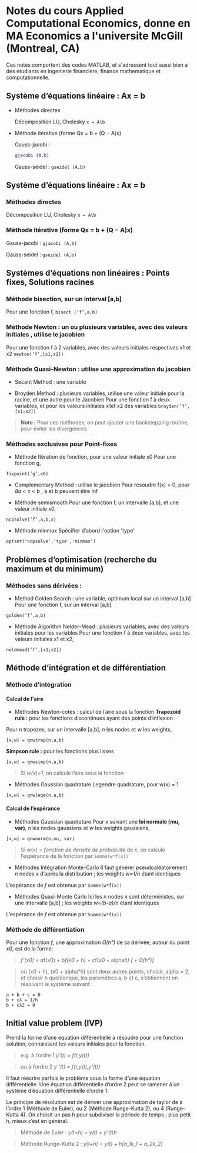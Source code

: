 # Notes du cours Applied Computational Economics, donne en MA Economics a l'universite McGill (Montreal, CA)

Ces notes comportent des codes MATLAB, et s'adressent tout aussi bien a des etudiants en ingenierie financiere, finance mathematique et computationnelle.


## Système d’équations linéaire : Ax = b
- Méthodes directes

	Décomposition LU, Cholesky ` x = A\b `

- Méthode itérative (forme Qx = b + (Q − A)x)

	Gauss-jacobi : 
	```matlab 
	gjacobi (A,b)
	```

	Gauss-seidel : `gseidel (A,b)`

## Système d’équations linéaire : Ax = b
### Méthodes directes

Décomposition LU, Cholesky ` x = A\b `
    
### Méthode itérative (forme Qx = b + (Q − A)x)

Gauss-jacobi : `gjacobi (A,b)`

Gauss-seidel : `gseidel (A,b)`

## Systèmes d’équations non linéaires : Points fixes, Solutions racines
### Méthode bisection, sur un interval [a,b]

Pour une fonction f, `bisect (‘f’,a,b)`

### Méthode Newton : un ou plusieurs variables, avec des valeurs initiales , utilise le jacobien

Pour une fonction f à 2 variables, avec des valeurs initiales respectives x1 et x2 `newton(’f’,[x1;x2])`

### Méthode Quasi-Newton : utilise une approximation du jacobien

 * Secant Method : une variable

 * Broyden Method : plusieurs variables, utilise une valeur initiale pour la racine, et une autre pour le Jacobien
 Pour une fonction f à deux variables, et pour les valeurs initiales x1et x2 des variables `broyden(’f’,[x1;x2])`
    
 >**Note :** Pour ces méthodes, on peut ajouter une backstepping routine, pour éviter les divergences

### Méthodes exclusives pour Point-fixes
 * Méthode Itération de fonction, pour une valeur initiale x0
 Pour une fonction g, 
 
 `fixpoint(’g’,x0)`

 * Complementary Method : utilise le jacobien
 Pour résoudre f(x) = 0, pour *8a < x < b* ;  a et b peuvent être Inf

 * Méthode semismooth
 Pour une fonction f, un intervalle [a,b], et une valeur initiale x0, 
 
 `ncpsolve(’f’,a,b,x)`
 
 * Méthode minmax
 Spécifier d’abord l'option 'type' 
 
 `optset('ncpsolve','type','minmax')`

## Problèmes d’optimisation (recherche du maximum et du minimum)
### Méthodes sans dérivées :
 * Method Golden Search : une variable, optimum local sur un interval [a,b]
 Pour une fonction f, sur un interval [a,b] 
 
 `golden(’f’,a,b)`

 * Méthode Algorithm Nelder-Mead : plusieurs variables, avec des valeurs initiales pour les variables
 Pour une fonction f à deux variables, avec les valeurs initiales x1 et x2, 
 
 `neldmead(’f’,[x1;x2])`

## Méthode d’intégration et de différentiation
### Méthode d’intégration

#### Calcul de l'aire
* Méthodes Newton-cotes : calcul de l’aire sous la fonction
**Trapezoid rule :** pour les fonctions discontinues ayant des points d’inflexion
 
 Pour n trapezes, sur un intervalle [a,b], *n* les nodes et *w* les weights,
 
 `[x,w] = qnwtrap(n,a,b)`
 
**Simpson rule :** pour les fonctions plus lisses
 
 `[x,w] = qnwsimp(n,a,b)`
 
 >Si *w(x)=1*, on calcule l’aire sous la fonction

 * Méthodes Gaussian quadrature
  Legendre quadrature, pour w(x) = 1 

 `[x,w] = qnwlege(n,a,b)`

#### Calcul de l’espérance
* Méthodes Gaussian quadrature
 Pour x suivant une **loi normale (mu, var)**, *n* les nodes gaussiens et *w* les weights gaussiens,
 
 `[x,w] = qnwnorm(n,mu, var)`
 
 >Si w(x) = *fonction de densité de probabilité* de *x*, on calcule l’espérance de la fonction par `Somme(w*f(x))`

* Méthodes Intégration Monte-Carlo
 Il faut générer pseudoaléatoirement *n* nodes *x* d’après la distribution ; les weights *w=1/n* étant identiques

 L’espérance de *f* est obtenue par `Somme(w*f(x))`

* Méthodes Quasi-Monte Carlo
 Ici les *n* nodes *x* sont déterministes, sur une intervalle [a,b] ;  les weights *w=(b-a)/n* étant identiques

 L’espérance de *f* est obtenue par `Somme(w*f(x))`
 
### Méthode de différentiation
Pour une fonction *f*, une approximation *O(h²)* de sa dérivée, autour du point *x0*, est de la forme:
>*f’(x0) = a*f(x0) + b*f(x0 + h) + c*f(x0 + alpha*h) [ + O(h²)]*
 
>où (x0 + h), (x0 + alpha*h) sont deux autres points,
>choisir, alpha = 2, et choisir h quelconque, les paramètres a, b et c, s’obtiennent en résolvant le système suivant :
```
a + b + c = 0
b + cλ = 1/h
b + cλ2 = 0
```

## Initial value problem (IVP)
Prend la forme d’une equation différentielle à résoudre pour une function solution, connaissant les valeurs initiales pour la fonction.

>e.g. à l’ordre 1  *y'(t) = f(t,y(t))*

>ou à l’ordre 2 *y''(t) = f(t,y(t),y'(t))* 

Il faut réécrire parfois le problème sous la forme d’une équation différentielle. Une équation différentielle d’ordre 2 peut se ramener à un système d’équation différentielle d’ordre 1.

Le principe de résolution est de dériver une approximation de taylor de  à l’ordre 1 (Méthode de Euler), ou 2 (Méthode Runge-Kutta 2), ou 4 (Runge-Kutta 4). On choisit un pas h pour subdiviser la période de temps ; plus petit h, mieux c’est en général.

>Méthode de Euler : *y(t+h) = y(t) + y'(t)h*

>Méthode Runge-Kutta 2 : *y(t+h) = y(t) + h[a_1k_1 + a_2k_2]*







